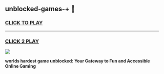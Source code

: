 
## unblocked-games-+ 👋
<h3>
<a href="https://premium.freeplayer.one?title=unblocked-games-+&ref=14F">CLICK TO PLAY</a></h3>
<hr>

<h3>
<a href="https://premium.freeplayer.one?title=unblocked-games-+&ref=14F">CLICK 2 PLAY</a>
  
</h3>

<a href="https://premium.freeplayer.one?title=unblocked-games-+&ref=12F/"><img src="https://clearcache.store/games.png"></a>


**worlds hardest game unblocked: Your Gateway to Fun and Accessible Online Gaming**
